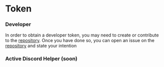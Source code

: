 # Token

### Developer
In order to obtain a developer token, you may need to create or contribute to the [repository](https://github.com/MoonLGH/Tcukawi-API). Once you have done so, you can open an issue on the [repository](https://github.com/MoonLGH/Tcukawi-API) and state your intention

### Active Discord Helper (soon)